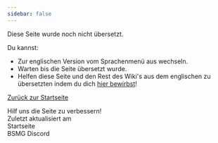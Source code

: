 ```yaml
---
sidebar: false
---
```


<!-- Disable header rule to hide page from search -->
<!-- markdownlint-disable MD041 -->
Diese Seite wurde noch nicht übersetzt.

Du kannst:

* Zur englischen Version vom Sprachenmenü aus wechseln.
* Warten bis die Seite übersetzt wurde.
* Helfen diese Seite und den Rest des Wiki's aus dem englischen zu übersetzten indem du dich [hier bewirbst](https://forms.gle/e3BqA3poMjESARe76)!

[Zurück zur Startseite](/de/)

Hilf uns die Seite zu verbessern!  
Zuletzt aktualisiert am  
Startseite  
BSMG Discord
